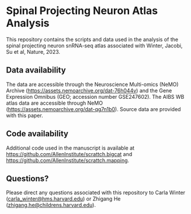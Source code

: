 # Spinal Projecting Neuron Atlas Analysis
This repository contains the scripts and data used in the analysis of the spinal projecting neuron snRNA-seq atlas associated with Winter, Jacobi, Su et al, Nature, 2023.

##  Data availability
The data are accessible through the Neuroscience Multi-omics (NeMO) Archive (https://assets.nemoarchive.org/dat-76h044v) and the Gene Expression Omnibus (GEO; accession number GSE247602). The AIBS WB atlas data are accessible through NeMO (https://assets.nemoarchive.org/dat-qg7n1b0). Source data are provided with this paper. 

## Code availability
Additional code used in the manuscript is available at https://github.com/AllenInstitute/scrattch.bigcat and https://github.com/AllenInstitute/scrattch.mapping.

## Questions?
Please direct any questions associated with this repository to Carla Winter (carla_winter@hms.harvard.edu) or Zhigang He (zhigang.he@childrens.harvard.edu).
